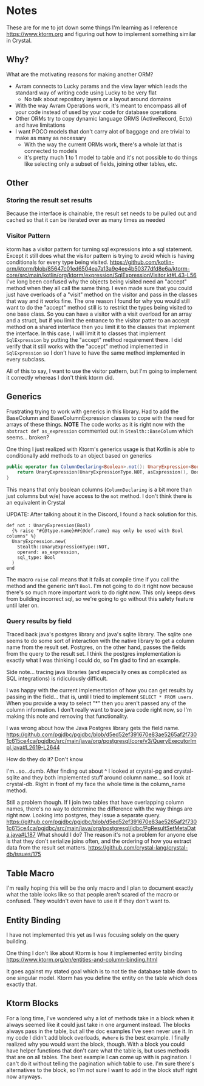# Notes

These are for me to jot down some things I'm learning as I reference https://www.ktorm.org and figuring out how to implement something similar in Crystal.

## Why?

What are the motivating reasons for making another ORM?

- Avram connects to Lucky params and the view layer which leads the standard way of writing code using Lucky to be very flat
  - No talk about repository layers or a layout around domains
- With the way Avram Operations work, it's meant to encompass all of your code instead of used by your code for database operations
- Other ORMs try to copy dynamic language ORMS (ActiveRecord, Ecto) and have limitations
- I want POCO models that don't carry alot of baggage and are trivial to make as many as necessary
  - With the way the current ORMs work, there's a whole lat that is connected to models
  - it's pretty much 1 to 1 model to table and it's not possible to do things like selecting only a subset of fields, joining other tables, etc.

## Other

### Storing the result set results

Because the interface is chainable, the result set needs to be pulled out and cached so that it can be iterated over as many times as needed

### Visitor Pattern

ktorm has a visitor pattern for turning sql expressions into a sql statement.
Except it still does what the visitor pattern is trying to avoid which is having conditionals for every type being visited.
https://github.com/kotlin-orm/ktorm/blob/85647c01ed6504ea7a13a9e4ee4b50377dfd8e6a/ktorm-core/src/main/kotlin/org/ktorm/expression/SqlExpressionVisitor.kt#L43-L56
I've long been confused why the objects being visited need an "accept" method when they all call the same thing.
I even made sure that you could just have overloads of a "visit" method on the visitor and pass in the classes that way and it works fine.
The one reason I found for why you would still want to do the "accept" method still is to restrict the types being visited to one base class.
So you can have a visitor with a visit overload for an array and a struct, but if you limit the entrance to the visitor patter to an accept method on a shared interface then you limit it to the classes that implement the interface.
In this case, I will limit it to classes that implement `SqlExpression` by putting the "accept" method requirement there.
I did verify that it still works with the "accept" method implemented in `SqlExpression` so I don't have to have the same method implemented in every subclass.

All of this to say, I want to use the visitor pattern, but I'm going to implement it correctly whereas I don't think ktorm did.

## Generics

Frustrating trying to work with generics in this library.
Had to add the BaseColumn and BaseColumnExpression classes to cope with the need for arrays of these things.
**NOTE** The code works as it is right now with the `abstract def as_expression` commented out in `Stealth::BaseColumn` which seems... broken?

One thing I just realized with Ktorm's generics usage is that Kotlin is able to conditionally add methods to an object based on generics

```kotlin
public operator fun ColumnDeclaring<Boolean>.not(): UnaryExpression<Boolean> {
    return UnaryExpression(UnaryExpressionType.NOT, asExpression(), BooleanSqlType)
}
```

This means that only boolean columns (`ColumnDeclaring` is a bit more than just columns but w/e) have access to the `not` method.
I don't think there is an equivalent in Crystal

UPDATE: After talking about it in the Discord, I found a hack solution for this.

```crystal
def not : UnaryExpression(Bool)
  {% raise "#{@type.name}##{@def.name} may only be used with Bool columns" %}
  UnaryExpression.new(
    Stealth::UnaryExpressionType::NOT,
    operand: as_expression,
    sql_type: Bool
  )
end
```

The macro `raise` call means that it fails at compile time if you call the method and the generic isn't `Bool`.
I'm not going to do it right now because there's so much more important work to do right now.
This only keeps devs from building incorrect sql, so we're going to go without this safety feature until later on.

### Query results by field

Traced back java's postgres library and java's sqlite library.
The sqlite one seems to do some sort of interaction with the native library to get a column name from the result set.
Postgres, on the other hand, passes the fields from the query to the result set.
I think the postgres implementation is exactly what I was thinking I could do, so I'm glad to find an example.

Side note... tracing java libraries (and especially ones as complicated as SQL integrations) is ridiculously difficult.

I was happy with the current implementation of how you can get results by passing in the field...
that is, until I tried to implement `SELECT * FROM users`. When you provide a way to select "*" then you aren't passed any of the column information.
I don't really want to trace java code right now, so I'm making this note and removing that functionality.

I was wrong about how the Java Postgres library gets the field name.
https://github.com/pgjdbc/pgjdbc/blob/d5ed52ef391670e83ae5265af2f7301c615ce4ca/pgjdbc/src/main/java/org/postgresql/core/v3/QueryExecutorImpl.java#L2619-L2644

How do they do it? Don't know

I'm...so...dumb. After finding out about ^ I looked at crystal-pg and crystal-sqlite and they both implemented stuff around column name... so I look at crystal-db. Right in front of my face the whole time is the column_name method.

Still a problem though. If I join two tables that have overlapping column names, there's no way to determine the difference with the way things are right now.
Looking into postgres, they issue a separate query. https://github.com/pgjdbc/pgjdbc/blob/d5ed52ef391670e83ae5265af2f7301c615ce4ca/pgjdbc/src/main/java/org/postgresql/jdbc/PgResultSetMetaData.java#L187
What should I do?
The reason it's not a problem for anyone else is that they don't serialize joins often, and the ordering of how you extract data from the result set matters.
https://github.com/crystal-lang/crystal-db/issues/175

## Table Macro

I'm really hoping this will be the only macro and I plan to document exactly what the table looks like so that people aren't scared of the macro or confused.
They wouldn't even have to use it if they don't want to.

## Entity Binding

I have not implemented this yet as I was focusing solely on the query building.

One thing I don't like about Ktorm is how it implemented entity binding https://www.ktorm.org/en/entities-and-column-binding.html

It goes against my stated goal which is to not tie the database table down to one singular model.
Ktorm has you define the entity on the table which does exactly that.

## Ktorm Blocks

For a long time, I've wondered why a lot of methods take in a block when it always seemed like it could just take in one argument instead.
The blocks always pass in the table, but all the doc examples I've seen never use it.
In my code I didn't add block overloads, `#where` is the best example.
I finally realized why you would want the block, though.
With a block you could have helper functions that don't care what the table is, but uses methods that are on all tables.
The best example I can come up with is pagination. I can't do it without telling the pagination which table to use.
I'm sure there's alternatives to the block, so I'm not sure I want to add in the block stuff right now anyways.
